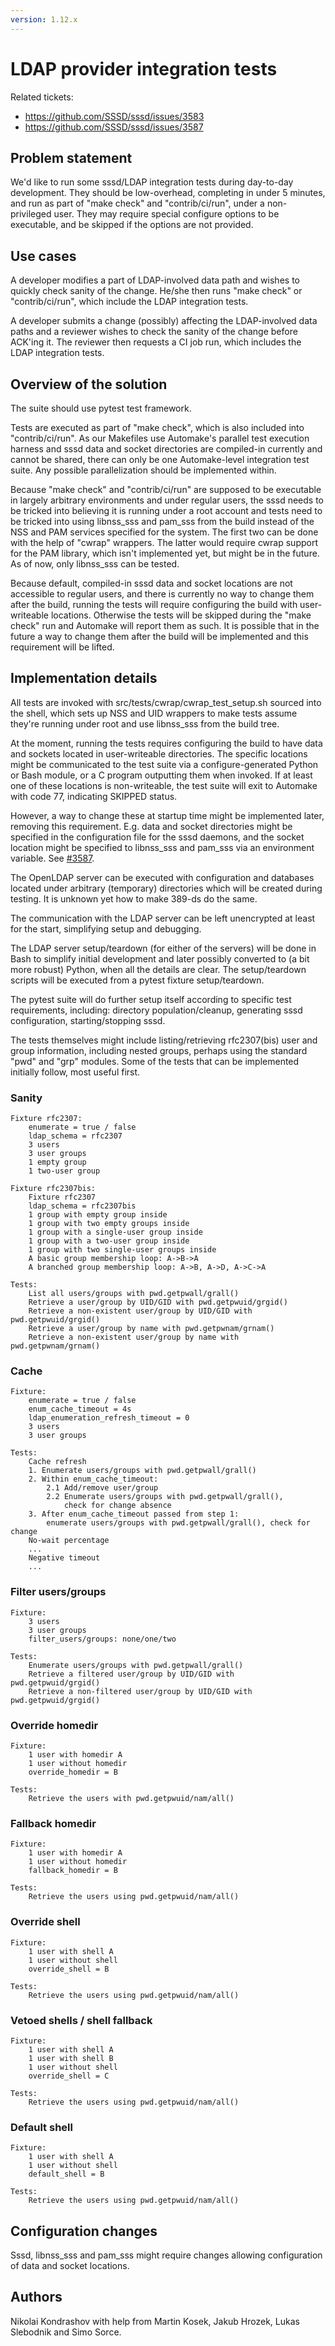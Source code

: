 ```yaml
---
version: 1.12.x
---
```


# LDAP provider integration tests

Related tickets:

  - https://github.com/SSSD/sssd/issues/3583
  - https://github.com/SSSD/sssd/issues/3587

## Problem statement

We'd like to run some sssd/LDAP integration tests during day-to-day development. They should be low-overhead, completing in under 5 minutes, and run as part of "make check" and "contrib/ci/run", under a non-privileged user. They may require special configure options to be executable, and be skipped if the options are not provided.

## Use cases

A developer modifies a part of LDAP-involved data path and wishes to quickly check sanity of the change. He/she then runs "make check" or "contrib/ci/run", which include the LDAP integration tests.

A developer submits a change (possibly) affecting the LDAP-involved data paths and a reviewer wishes to check the sanity of the change before ACK'ing it. The reviewer then requests a CI job run, which includes the LDAP integration tests.

## Overview of the solution

The suite should use pytest test framework.

Tests are executed as part of "make check", which is also included into "contrib/ci/run". As our Makefiles use Automake's parallel test execution harness and sssd data and socket directories are compiled-in currently and cannot be shared, there can only be one Automake-level integration test suite. Any possible parallelization should be implemented within.

Because "make check" and "contrib/ci/run" are supposed to be executable in largely arbitrary environments and under regular users, the sssd needs to be tricked into believing it is running under a root account and tests need to be tricked into using libnss_sss and pam_sss from the build instead of the NSS and PAM services specified for the system. The first two can be done with the help of "cwrap" wrappers. The latter would require cwrap support for the PAM library, which isn't implemented yet, but might be in the future. As of now, only libnss_sss can be tested.

Because default, compiled-in sssd data and socket locations are not accessible to regular users, and there is currently no way to change them after the build, running the tests will require configuring the build with user-writeable locations. Otherwise the tests will be skipped during the "make check" run and Automake will report them as such. It is possible that in the future a way to change them after the build will be implemented and this requirement will be lifted.

## Implementation details

All tests are invoked with src/tests/cwrap/cwrap_test_setup.sh sourced into the shell, which sets up NSS and UID wrappers to make tests assume they're running under root and use libnss_sss from the build tree.

At the moment, running the tests requires configuring the build to have data and sockets located in user-writeable directories. The specific locations might be communicated to the test suite via a configure-generated Python or Bash module, or a C program outputting them when invoked. If at least one of these locations is non-writeable, the test suite will exit to Automake with code 77, indicating SKIPPED status.

However, a way to change these at startup time might be implemented later, removing this requirement. E.g. data and socket directories might be specified in the configuration file for the sssd daemons, and the socket location might be specified to libnss_sss and pam_sss via an environment variable. See [\#3587](https://github.com/SSSD/sssd/issues/3587).

The OpenLDAP server can be executed with configuration and databases located under arbitrary (temporary) directories which will be created during testing. It is unknown yet how to make 389-ds do the same.

The communication with the LDAP server can be left unencrypted at least for the start, simplifying setup and debugging.

The LDAP server setup/teardown (for either of the servers) will be done in Bash to simplify initial development and later possibly converted to (a bit more robust) Python, when all the details are clear. The setup/teardown scripts will be executed from a pytest fixture setup/teardown.

The pytest suite will do further setup itself according to specific test requirements, including: directory population/cleanup, generating sssd configuration, starting/stopping sssd.

The tests themselves might include listing/retrieving rfc2307(bis) user and group information, including nested groups, perhaps using the standard "pwd" and "grp" modules. Some of the tests that can be implemented initially follow, most useful first.

### Sanity

```
Fixture rfc2307:
    enumerate = true / false
    ldap_schema = rfc2307
    3 users
    3 user groups
    1 empty group
    1 two-user group

Fixture rfc2307bis:
    Fixture rfc2307
    ldap_schema = rfc2307bis
    1 group with empty group inside
    1 group with two empty groups inside
    1 group with a single-user group inside
    1 group with a two-user group inside
    1 group with two single-user groups inside
    A basic group membership loop: A->B->A
    A branched group membership loop: A->B, A->D, A->C->A

Tests:
    List all users/groups with pwd.getpwall/grall()
    Retrieve a user/group by UID/GID with pwd.getpwuid/grgid()
    Retrieve a non-existent user/group by UID/GID with pwd.getpwuid/grgid()
    Retrieve a user/group by name with pwd.getpwnam/grnam()
    Retrieve a non-existent user/group by name with pwd.getpwnam/grnam()
```

### Cache

```
Fixture:
    enumerate = true / false
    enum_cache_timeout = 4s
    ldap_enumeration_refresh_timeout = 0
    3 users
    3 user groups

Tests:
    Cache refresh
    1. Enumerate users/groups with pwd.getpwall/grall()
    2. Within enum_cache_timeout:
        2.1 Add/remove user/group
        2.2 Enumerate users/groups with pwd.getpwall/grall(),
            check for change absence
    3. After enum_cache_timeout passed from step 1:
        enumerate users/groups with pwd.getpwall/grall(), check for change
    No-wait percentage
    ...
    Negative timeout
    ...
```

### Filter users/groups

```
Fixture:
    3 users
    3 user groups
    filter_users/groups: none/one/two

Tests:
    Enumerate users/groups with pwd.getpwall/grall()
    Retrieve a filtered user/group by UID/GID with pwd.getpwuid/grgid()
    Retrieve a non-filtered user/group by UID/GID with pwd.getpwuid/grgid()
```

### Override homedir

```
Fixture:
    1 user with homedir A
    1 user without homedir
    override_homedir = B

Tests:
    Retrieve the users with pwd.getpwuid/nam/all()
```

### Fallback homedir

```
Fixture:
    1 user with homedir A
    1 user without homedir
    fallback_homedir = B

Tests:
    Retrieve the users using pwd.getpwuid/nam/all()
```

### Override shell

```
Fixture:
    1 user with shell A
    1 user without shell
    override_shell = B

Tests:
    Retrieve the users using pwd.getpwuid/nam/all()
```

### Vetoed shells / shell fallback

```
Fixture:
    1 user with shell A
    1 user with shell B
    1 user without shell
    override_shell = C

Tests:
    Retrieve the users using pwd.getpwuid/nam/all()
```

### Default shell

```
Fixture:
    1 user with shell A
    1 user without shell
    default_shell = B

Tests:
    Retrieve the users using pwd.getpwuid/nam/all()
```

## Configuration changes

Sssd, libnss_sss and pam_sss might require changes allowing configuration of data and socket locations.

## Authors

Nikolai Kondrashov with help from Martin Kosek, Jakub Hrozek, Lukas Slebodnik and Simo Sorce.
